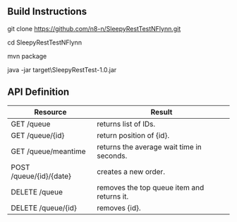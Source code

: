 ## Build Instructions
git clone https://github.com/n8-n/SleepyRestTestNFlynn.git 

cd SleepyRestTestNFlynn

mvn package

java -jar target\SleepyRestTest-1.0.jar
 


 
## API Definition

Resource                |   Result
----------------------- | ---------------------------
GET /queue              |   returns list of IDs.
GET /queue/{id}         |   return position of {id}.
GET /queue/meantime     |   returns the average wait time in seconds.
POST /queue/{id}/{date} |   creates a new order.
DELETE /queue           |   removes the top queue item and returns it.
DELETE /queue/{id}      |   removes {id}.
